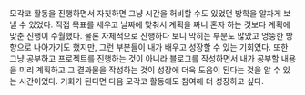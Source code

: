 모각코 활동을 진행하면서 자칫하면 그냥 시간을 허비할 수도 있었던 방학을 알차게 보낼 수 있었다. 직접 목표를 세우고 날짜에 맞춰서 계획을 짜니 혼자 하는 것보다 계획에 맞춘 진행이 수월했다. 물론 자체적으로 진행하다 보니 막히는 부분도 많았고 엉뚱한 방향으로 나아가기도 했지만, 그런 부분들이 내가 배우고 성장할 수 있는 기회였다. 또한 그냥 공부하고 프로젝트를 진행하는 것이 아니라 블로그를 작성하면서 내가 공부할 내용을 미리 계획하고 그 결과물을 작성하는 것이 성장에 더욱 도움이 된다는 것을 알 수 있는 시간이었다. 기회가 된다면 다음 모각코 활동에도 참여해 더 성장하고 싶다.